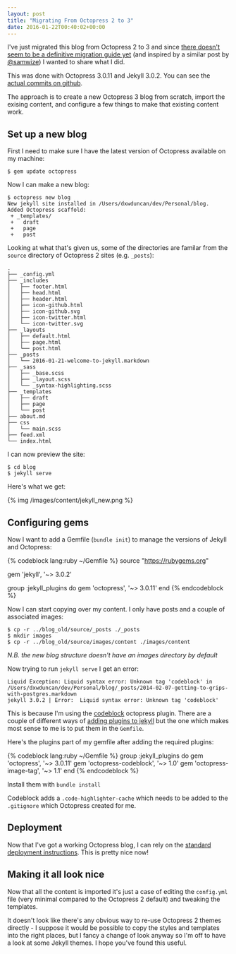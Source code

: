 ```yaml
---
layout: post
title: "Migrating From Octopress 2 to 3"
date: 2016-01-22T00:40:02+00:00
---
```


I've just migrated this blog from Octopress 2 to 3 and since [there doesn't seem to be a definitive migration guide yet](https://github.com/octopress/octoress/issues/29) (and inspired by a similar post by [@samwize](http://samwize.com/2015/09/30/migrating-octopress-2-to-octopress-3/))
I wanted to share what I did.

This was done with Octopress 3.0.11 and Jekyll 3.0.2. You can see the [actual
commits on github](https://github.com/dgmstuart/blog_source/commits/master).

The approach is to create a new Octopress 3 blog from scratch, import the exising content, and configure a few things to make that existing content work.

## Set up a new blog

First I need to make sure I have the latest version of Octopress available on my machine:

    $ gem update octopress


Now I can make a new blog:

    $ octopress new blog
    New jekyll site installed in /Users/dxwduncan/dev/Personal/blog.
    Added Octopress scaffold:
     + _templates/
     +   draft
     +   page
     +   post

Looking at what that's given us, some of the directories are familar from the `source` directory of Octopress 2 sites (e.g. `_posts`):

    .
    ├── _config.yml
    ├── _includes
    │   ├── footer.html
    │   ├── head.html
    │   ├── header.html
    │   ├── icon-github.html
    │   ├── icon-github.svg
    │   ├── icon-twitter.html
    │   └── icon-twitter.svg
    ├── _layouts
    │   ├── default.html
    │   ├── page.html
    │   └── post.html
    ├── _posts
    │   └── 2016-01-21-welcome-to-jekyll.markdown
    ├── _sass
    │   ├── _base.scss
    │   ├── _layout.scss
    │   └── _syntax-highlighting.scss
    ├── _templates
    │   ├── draft
    │   ├── page
    │   └── post
    ├── about.md
    ├── css
    │   └── main.scss
    ├── feed.xml
    └── index.html

I can now preview the site:

    $ cd blog
    $ jekyll serve

Here's what we get:

{% img /images/content/jekyll_new.png %}


## Configuring gems

Now I want to add a Gemfile (`bundle init`) to manage the versions of Jekyll and Octopress:

{% codeblock lang:ruby ~/Gemfile %}
source "https://rubygems.org"

gem 'jekyll', '~> 3.0.2'

group :jekyll_plugins do
  gem 'octopress', '~> 3.0.11'
end
{% endcodeblock %}

Now I can start copying over my content. I only have posts and a couple of associated images:

    $ cp -r ../blog_old/source/_posts ./_posts
    $ mkdir images
    $ cp -r ../blog_old/source/images/content ./images/content

_N.B. the new blog structure doesn't have an images directory by default_

Now trying to run `jekyll serve` I get an error:

    Liquid Exception: Liquid syntax error: Unknown tag 'codeblock' in /Users/dxwduncan/dev/Personal/blog/_posts/2014-02-07-getting-to-grips-with-postgres.markdown
    jekyll 3.0.2 | Error:  Liquid syntax error: Unknown tag 'codeblock'

This is because I'm using the [codeblock](https://github.com/octopress/codeblock) octopress plugin. There are a couple of different ways of [adding plugins to jekyll](https://jekyllrb.com/docs/plugins/) but the one which makes most sense to me is to put them in the `Gemfile`.

Here's the plugins part of my gemfile after adding the required plugins:

{% codeblock lang:ruby ~/Gemfile %}
group :jekyll_plugins do
  gem 'octopress', '~> 3.0.11'
  gem 'octopress-codeblock', '~> 1.0'
  gem 'octopress-image-tag', '~> 1.1'
end
{% endcodeblock %}

Install them with `bundle install`

Codeblock adds a `.code-highlighter-cache` which needs to be added to the `.gitignore` which Octopress created for me.

## Deployment

Now that I've got a working Octopress blog, I can rely on the [standard
deployment
instructions](https://github.com/octopress/octopress#deploying-your-site).
This is pretty nice now!

## Making it all look nice

Now that all the content is imported it's just a case of editing the `config.yml` file (very minimal compared to the Octopress 2 default) and tweaking the templates.

It doesn't look like there's any obvious way to re-use Octopress 2 themes directly - I suppose it would be possible to copy the styles and templates into the right places, but I fancy a change of look anyway so I'm off to have a look at some Jekyll themes. I hope you've found this useful.
